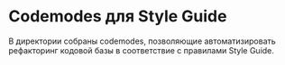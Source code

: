 # Codemodes для Style Guide

В директории собраны codemodes, позволяющие автоматизировать рефакторинг кодовой базы в соответствие с правилами Style Guide.

